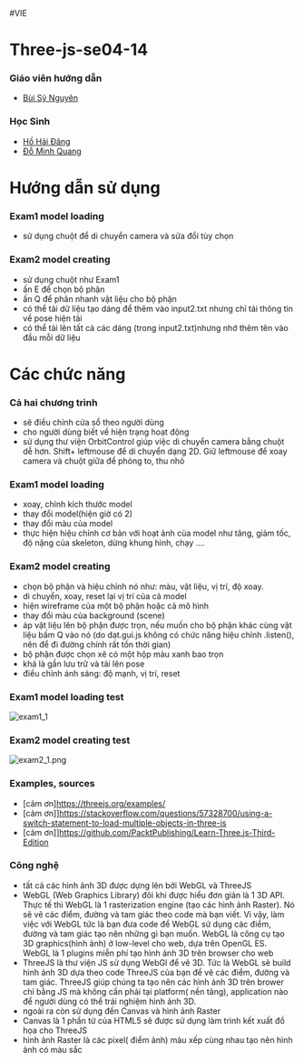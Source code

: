 #VIE
# Three-js-se04-14
### Giáo viên hướng dẫn
 - [Bùi Sỹ Nguyên](https://www.facebook.com/groups/3090155857777168/user/614170901/)
### Học Sinh
 - [Hồ Hải Đăng](https://github.com/hohaidangpro)
 - [Đỗ Minh Quang](https://github.com/QuangDo2311)

# Hướng dẫn sử dụng
### Exam1 model loading
- sử dụng chuột để di chuyển camera và sửa đổi tùy chọn
### Exam2 model creating
- sử dụng chuột như Exam1
- ấn E để chọn bộ phận
- ấn Q để phân nhanh vật liệu cho bộ phận
- có thể tải dữ liệu tạo dáng để thêm vào input2.txt nhưng chỉ tải thông tin về pose hiện tải
- có thể tải lên tất cả các dáng (trong input2.txt)nhưng nhớ thêm tên vào đầu mỗi dữ liệu



# Các chức năng
### Cả hai chương trình
- sẽ điều chỉnh cửa sổ theo người dùng
- cho người dùng biết về hiện trạng hoạt động
- sử dụng thư viện OrbitControl giúp việc di chuyển camera bằng chuột dễ hơn. Shift+ leftmouse để di chuyển dạng 2D. Giữ leftmouse để xoay camera và chuột giữa để phóng to, thu nhỏ


### Exam1 model loading
- xoay, chỉnh kích thước model
- thay đổi model(hiện giờ có 2)
- thay đổi màu của model
- thực hiện hiệu chỉnh cơ bản với hoạt ảnh của model như tăng, giảm tốc, độ nặng của skeleton, dừng khung hình, chạy ....
### Exam2 model creating
- chọn bộ phận và hiệu chỉnh nó như: màu, vật liệu, vị trí, độ xoay.
- di chuyển, xoay, reset lại vị trí của cả model
- hiện wireframe của một bộ phận hoặc cả mô hình
- thay đổi màu của background (scene)
- áp vật liệu lên bộ phận được trọn, nếu muốn cho bộ phận khác cùng vật liệu bấm Q vào nó (do dat.gui.js không có chức năng hiệu chỉnh .listen(), nên để đi đường chính rất tốn thời gian)
- bộ phận được chọn xẽ có một hộp màu xanh bao trọn
- khá là gần lưu trữ và tải lên pose
- điều chỉnh ánh sáng: độ mạnh, vị trí, reset

### Exam1 model loading test
![exam1_1](https://github.com/hohaidangpro/three-js-se04-14/blob/main/exam2_model_creating/promote%20images/exam1_1.png?raw=true)
### Exam2 model creating test
![exam2_1.png](https://github.com/hohaidangpro/three-js-se04-14/blob/main/exam2_model_creating/promote%20images/exam2_1.png?raw=true)

### Examples, sources
- [cảm ơn]https://threejs.org/examples/
- [cảm ơn]]https://stackoverflow.com/questions/57328700/using-a-switch-statement-to-load-multiple-objects-in-three-js
- [cảm ơn]]https://github.com/PacktPublishing/Learn-Three.js-Third-Edition

### Công nghệ 
-  tất cả các hình ảnh 3D được dựng lên bởi WebGL và ThreeJS
- WebGL (Web Graphics Library) đôi khi được hiểu đơn giản là 1 3D API. Thực tế thì WebGL là 1 rasterization engine (tạo các hình ảnh Raster). Nó sẽ vẽ các điểm, đường và tam giác theo code mà bạn viết. Vì vậy, làm việc với WebGL tức là bạn đưa code để WebGL sử dụng các điểm, đường và tam giác tạo nên những gì bạn muốn. WebGL là công cụ tạo 3D graphics(hình ảnh) ở low-level cho web, dựa trên OpenGL ES. WebGL là 1 plugins miễn phí tạo hình ảnh 3D trên browser cho web
- ThreeJS là thư viện JS sử dụng WebGl để vẽ 3D. Tức là WebGL sẽ build hình ảnh 3D dựa theo code ThreeJS của bạn để vẽ các điểm, đường và tam giác. ThreeJS giúp chúng ta tạo nên các hình ảnh 3D trên brower chỉ bằng JS mà không cần phải tại platform( nền tảng), application nào để người dùng có thể trải nghiệm hình ảnh 3D.
- ngoài ra còn sử dụng đến Canvas và hình ảnh Raster 
- Canvas là 1 phần tử của HTML5 sẽ được sử dụng làm trình kết xuất đồ họa cho ThreeJS
- hình ảnh Raster là các pixel( điểm ảnh) màu xếp cùng nhau tạo nên hình ảnh có màu sắc


